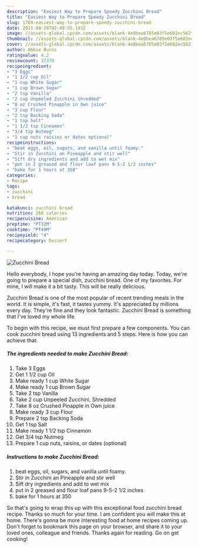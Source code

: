 ```yaml
---
description: "Easiest Way to Prepare Speedy Zucchini Bread"
title: "Easiest Way to Prepare Speedy Zucchini Bread"
slug: 1769-easiest-way-to-prepare-speedy-zucchini-bread
date: 2021-08-28T02:49:55.193Z
image: //assets-global.cpcdn.com/assets/blank-4e0bea6785e03f5e602ec562f230caae08da540cada707380b4fe1bbebba43da.png
thumbnail: //assets-global.cpcdn.com/assets/blank-4e0bea6785e03f5e602ec562f230caae08da540cada707380b4fe1bbebba43da.png
cover: //assets-global.cpcdn.com/assets/blank-4e0bea6785e03f5e602ec562f230caae08da540cada707380b4fe1bbebba43da.png
author: Abbie Burns
ratingvalue: 4.2
reviewcount: 37370
recipeingredient:
- "3 Eggs"
- "1 1/2 cup Oil"
- "1 cup White Sugar"
- "1 cup Brown Sugar"
- "2 tsp Vanilla"
- "2 cup Unpeeled Zucchini Shredded"
- "8 oz Crushed Pinapple in Own juice"
- "3 cup Flour"
- "2 tsp Backing Soda"
- "1 tsp Salt"
- "1 1/2 tsp Cinnamon"
- "3/4 tsp Nutmeg"
- "1 cup nuts raisins or dates optional"
recipeinstructions:
- "beat eggs, oil, sugars, and vanilla until foamy."
- "Stir in Zucchini an Pineapple and stir well"
- "Sift dry ingredients and add to wet mix"
- "put in 2 greased and flour loaf pans 9-5-2 1/2 inches"
- "bake for 1 hours at 350"
categories:
- Recipe
tags:
- zucchini
- bread

katakunci: zucchini bread 
nutrition: 268 calories
recipecuisine: American
preptime: "PT32M"
cooktime: "PT49M"
recipeyield: "4"
recipecategory: Dessert

---
```



![Zucchini Bread](//assets-global.cpcdn.com/assets/blank-4e0bea6785e03f5e602ec562f230caae08da540cada707380b4fe1bbebba43da.png)

Hello everybody, I hope you're having an amazing day today. Today, we're going to prepare a special dish, zucchini bread. One of my favorites. For mine, I will make it a bit tasty. This will be really delicious.

Zucchini Bread is one of the most popular of recent trending meals in the world. It is simple, it's fast, it tastes yummy. It's appreciated by millions every day. They're fine and they look fantastic. Zucchini Bread is something that I've loved my whole life.




To begin with this recipe, we must first prepare a few components. You can cook zucchini bread using 13 ingredients and 5 steps. Here is how you can achieve that.

<!--inarticleads1-->

##### The ingredients needed to make Zucchini Bread:

1. Take 3 Eggs
1. Get 1 1/2 cup Oil
1. Make ready 1 cup White Sugar
1. Make ready 1 cup Brown Sugar
1. Take 2 tsp Vanilla
1. Take 2 cup Unpeeled Zucchini, Shredded
1. Take 8 oz Crushed Pinapple in Own juice
1. Make ready 3 cup Flour
1. Prepare 2 tsp Backing Soda
1. Get 1 tsp Salt
1. Make ready 1 1/2 tsp Cinnamon
1. Get 3/4 tsp Nutmeg
1. Prepare 1 cup nuts, raisins, or dates (optional)




<!--inarticleads2-->

##### Instructions to make Zucchini Bread:

1. beat eggs, oil, sugars, and vanilla until foamy.
1. Stir in Zucchini an Pineapple and stir well
1. Sift dry ingredients and add to wet mix
1. put in 2 greased and flour loaf pans 9-5-2 1/2 inches
1. bake for 1 hours at 350




So that's going to wrap this up with this exceptional food zucchini bread recipe. Thanks so much for your time. I am confident you will make this at home. There's gonna be more interesting food at home recipes coming up. Don't forget to bookmark this page on your browser, and share it to your loved ones, colleague and friends. Thanks again for reading. Go on get cooking!
